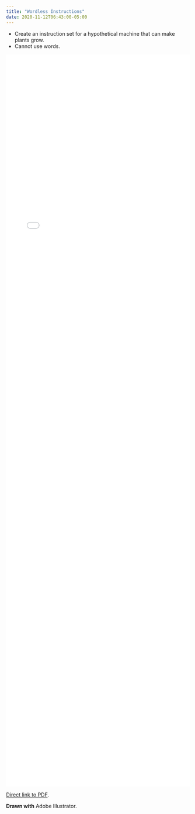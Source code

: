 ```yaml
---
title: "Wordless Instructions"
date: 2020-11-12T06:43:00-05:00
---
```


- Create an instruction set for a hypothetical machine that can make plants grow.
- Cannot use words.

<embed src="/portfolio/wordlessinstructions.pdf" type="application/pdf" width="100%" height="2000px" />

[Direct link to PDF](/portfolio/wordlessinstructions.pdf).

**Drawn with** Adobe Illustrator.